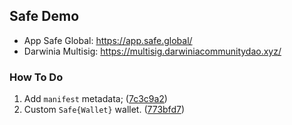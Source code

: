 ## Safe Demo

- App Safe Global: https://app.safe.global/
- Darwinia Multisig: https://multisig.darwiniacommunitydao.xyz/

### How To Do

1. Add `manifest` metadata; ([7c3c9a2](https://github.com/JayJay1024/safe-demo/commit/7c3c9a22bc8da0448bfd36bfe07435d8a1359317))
2. Custom `Safe{Wallet}` wallet. ([773bfd7](https://github.com/JayJay1024/safe-demo/commit/773bfd7693d311edec4bf7fec0f17e6e1dea8be8))